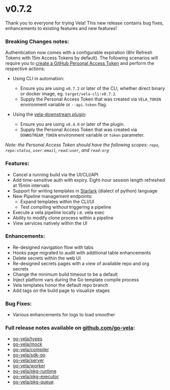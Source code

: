 # v0.7.2

Thank you to everyone for trying Vela! This new release contains bug fixes, enhancements to existing features and new features!

### Breaking Changes notes:

Authentication now comes with a configurable expiration (8hr Refresh Tokens with 15m Access Tokens by default). The following scenarios will require you to [create a GitHub Personal Access Token](https://docs.github.com/en/github/authenticating-to-github/creating-a-personal-access-token) and perform the respective actions:

* Using CLI in automation:
  * Ensure you are using `v0.7.2` or later of the CLI, whether direct binary or docker image, eg. `target/vela-cli:v0.7.2`.
  * Supply the Personal Access Token that was created via `VELA_TOKEN` environment variable or `--api.token` flag.

* Using the [vela-downstream plugin](https://github.com/go-vela/vela-downstream):
  * Ensure you are using `v0.4.0` or later of the plugin.
  * Supply the Personal Access Token that was created via `DOWNSTREAM_TOKEN` environment variable or `token` parameter.

_Note: the Personal Access Token should have the following scopes: `repo`, `repo:status`, `user:email`, `read:user`, and `read:org`_

### Features:

* Cancel a running build via the UI/CLI/API
* Add time-sensitive auth with expiry. Eight-hour session length refreshed at 15min intervals
* Support for writing templates in [Starlark](https://github.com/bazelbuild/starlark) (dialect of python) language
* New Pipeline management endpoints:
    * Expand templates within the CLI/UI
    * Test compiling without triggering a pipeline
* Execute a vela pipeline locally i.e. vela exec
* Ability to modify clone process within a pipeline
* View services natively within the UI

### Enhancements:

* Re-designed navigation flow with tabs
* Hooks page migrated to audit with additional table enhancements
* Delete secrets within the web UI
* Re-designed secrets pages with a view of available repo and org secrets
* Change the minimum build timeout to be a default
* Inject platform vars during the Go template compile process
* Vela templates honor the default repo branch
* Add tags on the build page to visualize stages

### Bug Fixes:

* Various enhancements for logs to load smoother

### Full release notes available on [github.com/go-vela](https://github.com/go-vela):

* [go-vela/types](https://github.com/go-vela/types/releases)
* [go-vela/mock](https://github.com/go-vela/mock/releases)
* [go-vela/compiler](https://github.com/go-vela/compiler/releases)
* [go-vela/sdk-go](https://github.com/go-vela/sdk-go/releases)
* [go-vela/server](https://github.com/go-vela/server/releases)
* [go-vela/worker](https://github.com/go-vela/worker/releases)
* [go-vela/pkg-runtime](https://github.com/go-vela/pkg-runtime/releases)
* [go-vela/pkg-executor](https://github.com/go-vela/pkg-executor/releases)
* [go-vela/pkg-queue](https://github.com/go-vela/pkg-queue/releases)